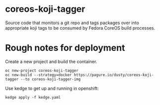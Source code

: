 # coreos-koji-tagger

Source code that monitors a git repo and tags packages over into
appropriate koji tags to be consumed by Fedora CoreOS build processes.

# Rough notes for deployment

Create a new project and build the container.

```
oc new-project coreos-koji-tagger
oc new-build --strategy=docker https://pagure.io/dusty/coreos-koji-tagger --to coreos-koji-tagger-img
```

Use kedge to get up and running in openshift:

```
kedge apply -f kedge.yaml
```
